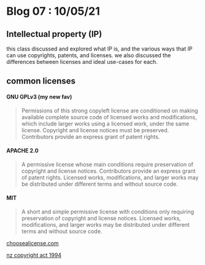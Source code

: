 # Blog 07 : 10/05/21

## Intellectual property (IP)

this class discussed and explored what IP is, and the various ways that IP can use copyrights, patents, and licenses. we also discussed the differences between licenses and ideal use-cases for each.

## common licenses

#### GNU GPLv3 (my new fav)

> Permissions of this strong copyleft license are conditioned on making available complete source code of licensed works and modifications, which include larger works using a licensed work, under the same license. Copyright and license notices must be preserved. Contributors provide an express grant of patent rights.

#### APACHE 2.0

> A permissive license whose main conditions require preservation of copyright and license notices. Contributors provide an express grant of patent rights. Licensed works, modifications, and larger works may be distributed under different terms and without source code.

#### MIT

> A short and simple permissive license with conditions only requiring preservation of copyright and license notices. Licensed works, modifications, and larger works may be distributed under different terms and without source code.

[choosealicense.com](https://choosealicense.com/licenses/)

[nz copyright act 1994](https://www.legislation.govt.nz/act/public/1994/0143/latest/whole.html#DLM345931)


